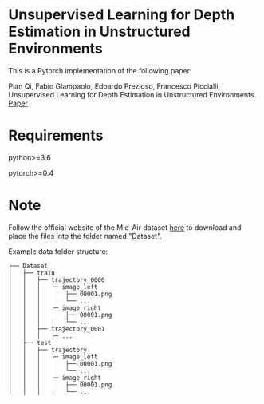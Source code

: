 # Unsupervised Learning for Depth Estimation in Unstructured Environments
This is a Pytorch implementation of the following paper:

Pian Qi, Fabio Giampaolo, Edoardo Prezioso, Francesco Piccialli, Unsupervised Learning for Depth Estimation in Unstructured Environments. [Paper](link)

# Requirements
python>=3.6

pytorch>=0.4

# Note
Follow the official website of the Mid-Air dataset [here](https://midair.ulg.ac.be/) to download and place the files into the folder named "Dataset".

Example data folder structure:

```
├── Dataset
│   ├── train
│   │   ├── trajectory_0000
│   │   │   ├─ image_left
│   │   │   │   ├── 00001.png
│   │   │   │   └── ...
│   │   │   ├─ image_right
│   │   │   │   ├── 00001.png
│   │   │   │   └── ...
│   │   ├── trajectory_0001
│   │   │   ├─ ...
│   ├── test
│   │   ├── trajectory
│   │   │   ├─ image_left
│   │   │   │   ├── 00001.png
│   │   │   │   └── ...
│   │   │   ├─ image_right
│   │   │   │   ├── 00001.png
│   │   │   │   └── ...
```
